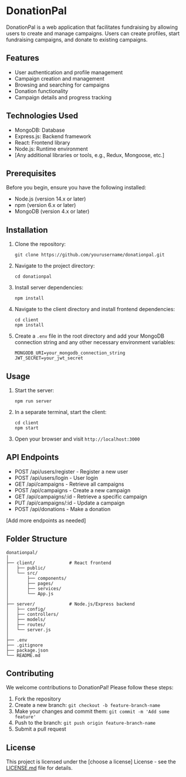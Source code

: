 # DonationPal

DonationPal is a web application that facilitates fundraising by allowing users to create and manage campaigns. Users can create profiles, start fundraising campaigns, and donate to existing campaigns.

## Features

- User authentication and profile management
- Campaign creation and management
- Browsing and searching for campaigns
- Donation functionality
- Campaign details and progress tracking

## Technologies Used

- MongoDB: Database
- Express.js: Backend framework
- React: Frontend library
- Node.js: Runtime environment
- [Any additional libraries or tools, e.g., Redux, Mongoose, etc.]

## Prerequisites

Before you begin, ensure you have the following installed:
- Node.js (version 14.x or later)
- npm (version 6.x or later)
- MongoDB (version 4.x or later)

## Installation

1. Clone the repository:
   ```
   git clone https://github.com/yourusername/donationpal.git
   ```

2. Navigate to the project directory:
   ```
   cd donationpal
   ```

3. Install server dependencies:
   ```
   npm install
   ```

4. Navigate to the client directory and install frontend dependencies:
   ```
   cd client
   npm install
   ```

5. Create a `.env` file in the root directory and add your MongoDB connection string and any other necessary environment variables:
   ```
   MONGODB_URI=your_mongodb_connection_string
   JWT_SECRET=your_jwt_secret
   ```

## Usage

1. Start the server:
   ```
   npm run server
   ```

2. In a separate terminal, start the client:
   ```
   cd client
   npm start
   ```

3. Open your browser and visit `http://localhost:3000`

## API Endpoints

- POST /api/users/register - Register a new user
- POST /api/users/login - User login
- GET /api/campaigns - Retrieve all campaigns
- POST /api/campaigns - Create a new campaign
- GET /api/campaigns/:id - Retrieve a specific campaign
- PUT /api/campaigns/:id - Update a campaign
- POST /api/donations - Make a donation

[Add more endpoints as needed]

## Folder Structure

```
donationpal/
│
├── client/             # React frontend
│   ├── public/
│   └── src/
│       ├── components/
│       ├── pages/
│       ├── services/
│       └── App.js
│
├── server/             # Node.js/Express backend
│   ├── config/
│   ├── controllers/
│   ├── models/
│   ├── routes/
│   └── server.js
│
├── .env
├── .gitignore
├── package.json
└── README.md
```

## Contributing

We welcome contributions to DonationPal! Please follow these steps:

1. Fork the repository
2. Create a new branch: `git checkout -b feature-branch-name`
3. Make your changes and commit them: `git commit -m 'Add some feature'`
4. Push to the branch: `git push origin feature-branch-name`
5. Submit a pull request

## License

This project is licensed under the [choose a license] License - see the [LICENSE.md](LICENSE.md) file for details.